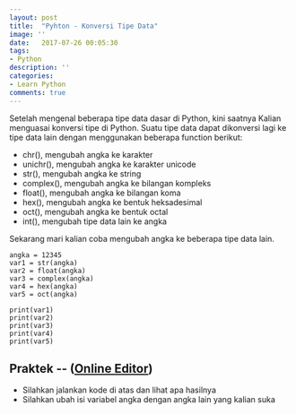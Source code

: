 ```yaml
---
layout: post
title:  "Pyhton - Konversi Tipe Data"
image: ''
date:   2017-07-26 00:05:30
tags:
- Python
description: ''
categories:
- Learn Python
comments: true
---
```


Setelah mengenal beberapa tipe data dasar di Python, kini saatnya Kalian menguasai konversi tipe di Python.
Suatu tipe data dapat dikonversi lagi ke tipe data lain dengan menggunakan beberapa function berikut:

-    chr(), mengubah angka ke karakter
-    unichr(), mengubah angka ke karakter unicode
-    str(), mengubah angka ke string
-    complex(), mengubah angka ke bilangan kompleks
-    float(), mengubah angka ke bilangan koma
-    hex(), mengubah angka ke bentuk heksadesimal
-    oct(), mengubah angka ke bentuk octal
-    int(), mengubah tipe data lain ke angka

Sekarang mari kalian coba mengubah angka ke beberapa tipe data lain.

```
angka = 12345
var1 = str(angka)
var2 = float(angka)
var3 = complex(angka)
var4 = hex(angka)
var5 = oct(angka)

print(var1)
print(var2)
print(var3)
print(var4)
print(var5)
```

## Praktek -- ([Online Editor](https://repl.it/JluY/2))

- Silahkan jalankan kode di atas dan lihat apa hasilnya
- Silahkan ubah isi variabel angka dengan angka lain yang kalian suka

